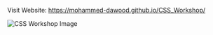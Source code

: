 Visit Website: https://mohammed-dawood.github.io/CSS_Workshop/

![CSS Workshop Image](https://github.com/Mohammed-Dawood/CSS_Workshop/assets/78726877/40456187-8cba-4823-aef5-ce188b0a2bb7)
